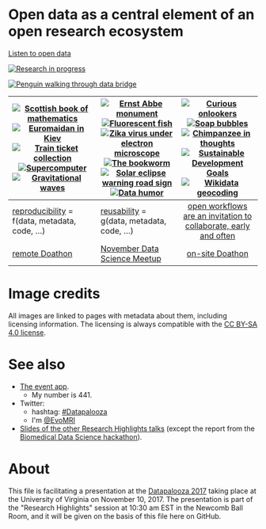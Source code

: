 # Open data as a central element of an open research ecosystem

[Listen to open data](http://listen.hatnote.com/#en,fa,ar,sa,es,de,ru,jp,zh,ko)

[![Research in progress](https://upload.wikimedia.org/wikipedia/commons/thumb/7/75/Discovery_in_process.jpg/1280px-Discovery_in_process.jpg)](https://commons.wikimedia.org/wiki/File:Discovery_in_process.jpg)

[![Penguin walking through data bridge](https://upload.wikimedia.org/wikipedia/commons/5/54/Automated_weighbridge_for_Ad%C3%A9lie_penguins_-_journal.pone.0085291.g002.png)](https://commons.wikimedia.org/wiki/File:Automated_weighbridge_for_Ad%C3%A9lie_penguins_-_journal.pone.0085291.g002.png)


| [![Scottish book of mathematics](https://upload.wikimedia.org/wikipedia/commons/1/10/KsiegaSzkocka1.JPG)](https://commons.wikimedia.org/wiki/File:KsiegaSzkocka1.JPG)  [![Euromaidan in Kiev](https://upload.wikimedia.org/wikipedia/commons/thumb/9/9f/Euromaidan_in_Kiev_2014_003.jpg/1280px-Euromaidan_in_Kiev_2014_003.jpg)](https://commons.wikimedia.org/wiki/File:Euromaidan_in_Kiev_2014_003.jpg) [![Train ticket collection](https://upload.wikimedia.org/wikipedia/commons/2/27/00000003_F.jpg)](https://commons.wikimedia.org/wiki/File:00000003_F.jpg) [![Supercomputer](https://upload.wikimedia.org/wikipedia/commons/d/d3/IBM_Blue_Gene_P_supercomputer.jpg)](https://en.wikipedia.org/wiki/File:IBM_Blue_Gene_P_supercomputer.jpg)  [![Gravitational waves](https://upload.wikimedia.org/wikipedia/commons/thumb/d/db/LIGO_measurement_of_gravitational_waves.svg/1211px-LIGO_measurement_of_gravitational_waves.svg.png)](https://commons.wikimedia.org/wiki/File:LIGO_measurement_of_gravitational_waves.svg) | [![Ernst Abbe monument](https://upload.wikimedia.org/wikipedia/commons/thumb/4/46/Ernst-Abbe-Denkmal_Jena_F%C3%BCrstengraben_-_20140802_125709.jpg/1024px-Ernst-Abbe-Denkmal_Jena_F%C3%BCrstengraben_-_20140802_125709.jpg)](https://commons.wikimedia.org/wiki/File:Ernst-Abbe-Denkmal_Jena_F%C3%BCrstengraben_-_20140802_125709.jpg) [![Fluorescent fish](https://upload.wikimedia.org/wikipedia/commons/1/15/Adaptive-Evolution-of-Eel-Fluorescent-Proteins-from-Fatty-Acid-Binding-Proteins-Produces-Bright-pone.0140972.g001.jpg)](https://commons.wikimedia.org/wiki/File:Adaptive-Evolution-of-Eel-Fluorescent-Proteins-from-Fatty-Acid-Binding-Proteins-Produces-Bright-pone.0140972.g001.jpg)  [![Zika virus under electron microscope](https://upload.wikimedia.org/wikipedia/commons/thumb/a/a8/Zika_EM_CDC_20541.png/1024px-Zika_EM_CDC_20541.png)](https://commons.wikimedia.org/wiki/File:Zika_EM_CDC_20541.png) [![The bookworm](https://upload.wikimedia.org/wikipedia/commons/0/04/Carl_Spitzweg_021.jpg)](https://commons.wikimedia.org/wiki/File:Carl_Spitzweg_021.jpg) [![Solar eclipse warning road sign](https://upload.wikimedia.org/wikipedia/commons/thumb/6/6b/Road_Sign_SOLAR_ECLIPSE_TODAY_-_IMG_20170821_172443_%28cropped%29.jpg/1190px-Road_Sign_SOLAR_ECLIPSE_TODAY_-_IMG_20170821_172443_%28cropped%29.jpg)](https://commons.wikimedia.org/wiki/File:Road_Sign_SOLAR_ECLIPSE_TODAY_-_IMG_20170821_172443.jpg)  [![Data humor](https://upload.wikimedia.org/wikipedia/commons/c/ca/New_cuyama.jpg)](https://commons.wikimedia.org/wiki/File:New_cuyama.jpg) | [![Curious onlookers](https://upload.wikimedia.org/wikipedia/commons/8/80/Sudan_Envoy_-_Curious_Onlookers.jpg)](https://commons.wikimedia.org/wiki/File:Sudan_Envoy_-_Curious_Onlookers.jpg)   [![Soap bubbles](https://upload.wikimedia.org/wikipedia/commons/3/32/Everything_must_go.jpg)](https://commons.wikimedia.org/wiki/File:Everything_must_go.jpg)  [![Chimpanzee in thoughts](https://upload.wikimedia.org/wikipedia/commons/thumb/e/ee/In_Thought_..._%283020466221%29.jpg/1024px-In_Thought_..._%283020466221%29.jpg)](https://commons.wikimedia.org/wiki/File:In_Thought_..._(3020466221).jpg) [![Sustainable Development Goals](https://upload.wikimedia.org/wikipedia/commons/e/e8/TGG_Icon_Color_18.png)](https://commons.wikimedia.org/wiki/File:TGG_Icon_Color_18.png) [![Wikidata geocoding](https://upload.wikimedia.org/wikipedia/commons/5/5c/Wikidata_Map_July_2017_Normal.png)](https://commons.wikimedia.org/wiki/File:Wikidata_Map_July_2017_Normal.png) |
|--------|--------|:---:|
| [reproducibility](http://mybinder.org/repo/cranmer/ligo-binder) = f(data, metadata, code, …)| [reusability](http://tinyurl.com/ycpdwvmx) = g(data, metadata, code, …) | [open workflows are an invitation to collaborate, early and often](https://twitter.com/EvoMRI/status/928248498503417856)|
| [remote Doathon](http://doathon.opencon2017.org/) | [November Data Science Meetup](https://www.meetup.com/CharlottesvilleDataScience/events/244483558/) | [on-site Doathon](https://github.com/UVA-DSI/2017-doathon/) |

# Image credits

All images are linked to pages with metadata about them, including licensing information. The licensing is always compatible with the [CC BY-SA 4.0 license](https://creativecommons.org/licenses/by-sa/4.0/).

# See also

- [The event app](http://goo.gl/qLkj9h).
  - My number is 441. 
- Twitter:
  - hashtag: [#Datapalooza](https://twitter.com/hashtag/datapalooza?f=tweets&vertical=default)
  - I'm [@EvoMRI](https://twitter.com/EvoMRI)
- [Slides of the other Research Highlights talks](https://docs.google.com/presentation/d/1gWa2N8yjVetzDO6g6GQj8-Wbho4QZsjZHrcgsa2d4VU/edit) (except the report from the [Biomedical Data Science hackathon](https://github.com/databio/bds_hackathon)).

# About

This file is facilitating a presentation at the [Datapalooza 2017](https://dsi.virginia.edu/datapalooza-2017-agenda) taking place at the University of Virginia on November 10, 2017. The presentation is part of the "Research Highlights" session at 10:30 am EST in the Newcomb Ball Room, and it will be given on the basis of this file here on GitHub.
